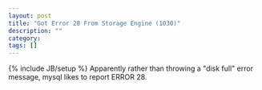 ```yaml
---
layout: post
title: "Got Error 28 From Storage Engine (1030)"
description: ""
category: 
tags: []
---
```

{% include JB/setup %}
Apparently rather than throwing a "disk full" error message, mysql likes to report ERROR 28.
